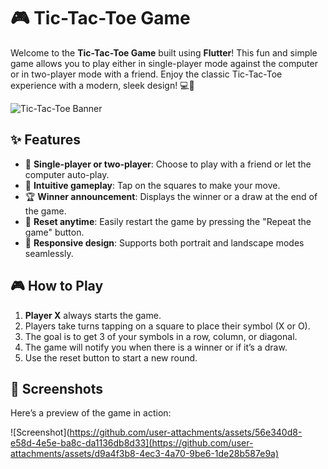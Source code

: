 # 🎮 Tic-Tac-Toe Game

Welcome to the **Tic-Tac-Toe Game** built using **Flutter**! This fun and simple game allows you to play either in single-player mode against the computer or in two-player mode with a friend. Enjoy the classic Tic-Tac-Toe experience with a modern, sleek design! 💻📱

![Tic-Tac-Toe Banner](https://github.com/user-attachments/assets/fe030eea-8511-4e65-a9ad-bb9d48e65f5d)

## ✨ Features

- 🔄 **Single-player or two-player**: Choose to play with a friend or let the computer auto-play.
- 🎯 **Intuitive gameplay**: Tap on the squares to make your move.
- 🏆 **Winner announcement**: Displays the winner or a draw at the end of the game.
- 🔄 **Reset anytime**: Easily restart the game by pressing the "Repeat the game" button.
- 📱 **Responsive design**: Supports both portrait and landscape modes seamlessly.

## 🎮 How to Play

1. **Player X** always starts the game.
2. Players take turns tapping on a square to place their symbol (X or O).
3. The goal is to get 3 of your symbols in a row, column, or diagonal.
4. The game will notify you when there is a winner or if it’s a draw.
5. Use the reset button to start a new round.

## 📱 Screenshots

Here’s a preview of the game in action:

![Screenshot](https://github.com/user-attachments/assets/56e340d8-e58d-4e5e-ba8c-da1136db8d33](https://github.com/user-attachments/assets/d9a4f3b8-4ec3-4a70-9be6-1de28b587e9a)

